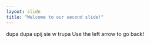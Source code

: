 ```yaml
---
layout: slide
title: "Welcome to our second slide!"
---
```

dupa dupa upij sie w trupa
Use the left arrow to go back!
